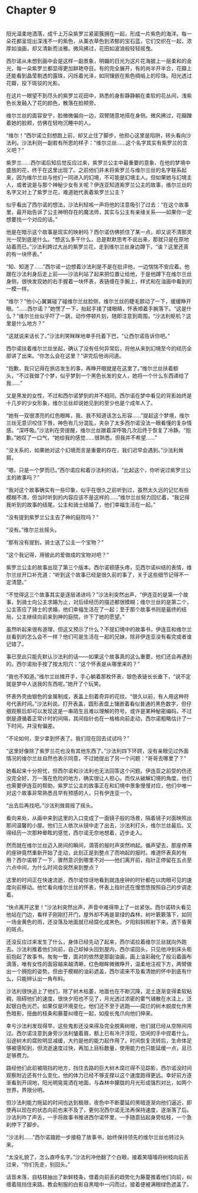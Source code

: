 # Chapter 9

<br>
阳光温柔地洒落，成千上万朵紫罗兰紧密簇拥在一起，形成一片紫色的海洋。每一朵花都呈现出深浅不一的紫色，从薰衣草色到浓郁的宝石蓝，它们交织在一起，浓厚如油画，却又清新而淡雅。微风拂过，花田如波浪般轻轻摇曳。

西尔诺从未想到画中会是这样一副景象，明媚的日光为这片花海披上一层柔和的金光，每一朵紫罗兰都显得更加鲜艳夺目。有的完全展开，有的尚半开半合，花瓣上还能看到晶莹剔透的露珠，闪烁着光泽，如同镶嵌在紫色绸缎上的珍珠。阳光透过花瓣，投下斑驳的光影。

在这片一眼望不到尽头的紫罗兰花田中，熟悉的身影静静躺在柔软的花丛间，浅紫色长发融入了花的颜色，散落在脸颊旁。

维尔兰丝的面容安宁，脸微微偏向一边，双臂随意地搭在身侧。微风拂过，花瓣蹭着她的脸颊，仿佛在轻吻沉睡中的人。

“维尔！”西尔诺立刻想跑上前，却又止住了脚步，他担心这里是陷阱，转头看向沙法利。沙法利则一副若有所思的样子：“维尔兰丝……这个名字其实有紫罗兰的含义吧？”

紫罗兰……西尔诺后知后觉反应过来，紫罗兰公主中最重要的意象、在他的梦境中盛放的花，终于在这里出现了。之前他们并未将紫罗兰与维尔兰丝的名字联系起来，因为维尔兰丝与他们一同进入的幻境，不可能是幻境主人。但如果她与幻境主人，或者说是与那个神秘少女有关呢？伊连亚知道紫罗兰公主的故事，维尔兰丝的名字又对上了紫罗兰花，难道她代表着紫罗兰公主？

似乎看出了西尔诺的想法，沙法利轻咳一声将他的注意吸引了过去：“在这个故事里，最开始告诉了公主神明存在的魔法师，其实与公主有亲缘关系——如果你一定想要找一个对应的话。”

他是在暗示这个故事是现实的映射吗？西尔诺仿佛抓住了某一点，却又说不清那灵光一现到底是什么。“想这么多干什么，总是默默思考不说出来，那就只是在原地站着而已。”沙法利跨过大丛的紫罗兰花，走到维尔兰丝身边蹲下，“诶？这里还真的有一块怀表。”

“知、知道了……”西尔诺一边想着沙法利是不是在批评他，一边惴惴不安应着。他跟在沙法利身后走上前——沙法利站了起来把位置让给他，于是他蹲下在维尔兰丝身侧，很快发现她的右手握着一块怀表，表链缠在手腕上，样式和在油画中看到的一模一样。

“维尔？”他小心翼翼碰了碰维尔兰丝脸侧，维尔兰丝的睫毛颤动了一下，缓缓睁开眼。“……西尔诺？”她愣了一下，抬起手揉了揉眼睛，怀表顺着手腕落下。“这是什么？”维尔兰丝似乎吓了一跳，动作停顿片刻，随即注意到周围，“沙法利枢机？这里是什么地方？”

“这就说来话长了。”沙法利笑眯眯地单手托着下巴，“让西尔诺告诉你吧。”

西尔诺扶着维尔兰丝坐起，确认了没有任何异常后，将他从来到幻境至今的经历全部讲了出来。“你怎么会在这里？”讲完后他询问道。

“抱歉，我只记得在旅店发生的事，再睁开眼就是在这里了。”维尔兰丝扶着额头，“不过我做了个梦，似乎梦到一个黑色长发的女人，她将一个什么东西递给了我……”

又是黑发的女性，不过和西尔诺梦到的并不相同。西尔诺在梦中看见的背影始终是十几岁的少女形象，维尔兰丝却说她见到的至少也是个成年人了。

“她有一双很漂亮的红色眼眸，我、我不知道该怎么形容……”提起这个梦境，维尔兰丝无意识咬住下唇，神色有几分混乱，夹杂了太多西尔诺没法一眼看懂的复杂情感。“深呼吸。”沙法利在旁提醒，维尔兰丝跟着深呼吸几次后终于恢复了冷静。“抱歉。”她叹了一口气，“她给我的感觉……很熟悉。但我并不希望……”

“没关系的，如果她对这个幻境而言是重要的存在，我们迟早会遇到。”沙法利耸肩。

“嗯，只是一个梦而已。”西尔诺应和着沙法利的话，“比起这个，你听说过紫罗兰公主的故事吗？”

“我对这个故事确实有一些印象，似乎在很久之前听到过，虽然太久远的记忆有些模糊不清，但当时听到的内容应该不是这样的……”维尔兰丝努力回忆着，“我记得我听到的故事的结尾，公主和骑士结婚了，他们幸福生活在一起。”

“没有提到紫罗兰公主去了神的庭院吗？”

“没有。”维尔兰丝摇头。

“那有没有提到，骑士送了公主一个宝物？”

“这个我记得，用彼此的爱做成的宝物对吧？”

紫罗兰公主的故事出现了第三个版本。西尔诺顿感头疼，见西尔诺纠结的表情，维尔兰丝开口补充道：“听到这个故事已经是很久前的事了，关于这些细节记得不一定清楚。”

“不觉得这三个故事其实是逐层递进吗？”沙法利突然出声，“伊连亚的是第一个故事，到骑士向公主求婚为止，对后续经历的描述都很模糊；维尔兰丝的是第二个，公主答应了骑士的求婚，他们幸福生活在了一起；至于那个故事书则是最终的结局，公主继续向前来到神的庭院，许下了她的愿望。”

虽然听起来很有道理，但这又预示了什么？不提幻境中的故事书，伊连亚和维尔兰丝看到的怎么会不一样？他们可是生活在一起的兄妹，除非伊连亚没有看完或者谁记错了。

事已至此只能先默认沙法利的话——如果这个故事真的这么重要，他们还会再遇到的。西尔诺抬手按了按太阳穴：“这个怀表是从哪里来的？”

“我也不知道。”维尔兰丝摊开手，手心躺着那枚怀表，银色表链长长垂下，“说不定就是梦中人送我的东西呢。”她开了个玩笑。

怀表外壳由银色的金属制成，表盖上刻着奇异的花纹。“很久以前，有人用这种符号代表时间。”沙法利说。打开表盖，圆形表盘上镶嵌着看似普通的黑色数字，但仔细观察后却可以发现这是一串陌生且难以理解的符号。或许是某种秘密编码，不过倒是遵循着正常计时的间隔，其间指针也在一格格向前走动，西尔诺粗略估计了一下时间，并没有偏差。

“不论如何，至少拿到怀表了。我们现在回去试试吗？”

“这里好像除了紫罗兰花也没有其他东西了。”沙法利四下环顾，没有亲眼见过外面情况的维尔兰丝自然也表示同意，不过她提出了另一个问题：“哥哥去哪里了？”

她看起来十分担忧，但西尔诺和沙法利也无法回答这个问题。伊连亚之前受的伤还没完全好，万一落在危险的地方，确实很让人担心。而仅从破解幻境的角度，他们也需要伊连亚的帮助，紫罗兰公主的故事正在和幻境中景象慢慢对应，他们中唯一对这个故事非常熟悉且早有预感的人，只有伊连亚一个。

“出去后再找吧。”沙法利耸肩摇了摇头。

看向来处，从画中来到这里的入口变成了一面镜子般的场景，隔着镜子对面映照出那间温馨的小屋。他们三人依次从镜中走了出去，沙法利打头，维尔兰丝最后。又得经历一次那种晕眩的感觉，西尔诺无奈地想着，迈步走入。

然而就在维尔兰丝迈入房间的瞬间，滴答的报时声突然响起。循声望去，那座停滞的座钟竟然重新开始了走动，此刻正是到整点了而响起的报时。难道怀表真的有用？西尔诺顿了一下，骤然意识到哪里不对——他们离开前，指针正停留在五点至六点中间，为什么时间会突然来到整点？

这里的时间正在快速流逝，西尔诺惊讶地看到就连座钟的时针都在以肉眼可见的速度向前移动。他忙看向维尔兰丝的怀表，怀表上指针还在慢悠悠按照自己的步调走着。

“快点离开这里！”沙法利突然出声，声音中难得带上了一丝紧张。西尔诺转头看见他站在门边，看样子刚刚打开门，屋外却不再是翠绿的森林，树叶簌簌落下，如同一场金黄色的雨，还没落及地面就已经腐化成黑色。夕阳斜斜照射下来，洒下昏黄的斑点。

还没反应过来发生了什么，身体已经先动了起来，西尔诺拉着维尔兰丝就向外跑去。沙法利推着他们向前，自己却掉头回到屋内，西尔诺回头，只见他冲到床头柜前抱起了故事书。匆匆一瞥，面对的依然是那副油画，画上油彩融化了般沿着画布滴落，唯有女性的面容越来越清晰，红色眼眸微微睁开，温柔地注视下方，两臂做出一个拥抱的姿势。但由于模糊的油彩遮盖，西尔诺来不及看清她的怀中到底有什么，只能辨认出一角布料。

沙法利很快追上了他们，除了树木枯萎，地面也在不断沉降，泥土逐渐变得柔软粘稠，阻碍他们的速度。很快夕阳也不见了，月光透过浓密的雾气铺散在水洼上，泛起银白色光芒。如果仅是环境变化，他们还不至于逃跑——腐烂的树木蜕皮化作黑色暗影，扭曲的枝条和藤蔓纠缠在一起，如瘦长鬼爪向他们伸来。

幸亏沙法利发现得早，这些鬼影还没来得及完全脱离树根，他们就已经从空隙间闯过。西尔诺注意到身旁沙法利皱着眉，额上已有冷汗浮现，空闲的手中捏着什么，沿途树木的腐败明显减缓，大约是他的能力起作用了。时间恢复流转后，生命体足够被感知到，但流逝速度过快，再加上目标数量，使用能力也只能延缓一点，且已足够费力。

路经他们此前被阻挡的地方，挡住去路的巨大树木腐烂得不见踪影，西尔诺没时间观察附近还有什么变化，他的体力已经不够支撑以这个速度跑得更远。幸好前方逐渐看到开阔地，阳光明晃晃洒在地面，与森林中朦胧的月光形成强烈对比，如两个世界，界限分明。

但沙法利能力拖延的时间也达到极限，夜色中不断蔓延的黑暗逐渐向他们逼近，即使再以现在的状态向前也来不及了，更何况西尔诺无法再保持速度，逐渐落了后。沙法利咋了声舌，一手将故事书推进西尔诺怀里，一手随意拈起身旁枯枝，一个急刹停下了脚步。

“沙法利……”西尔诺踉跄一步接稳了故事书，始终保持领先的维尔兰丝也转过头来。

“太没礼貌了，怎么直呼名字。”沙法利冲他翻了个白眼，接着笑嘻嘻将树枝向前丢过来，“你们先走，别回头。”

话音未落，自枯枝抽出了新鲜枝条，借着向前丢的趋势化为藤蔓推着他们向前，纠缠着阻挡住来路。教会制服的白影自黑暗中一闪而过，接着便被满眼绿色遮盖了。
